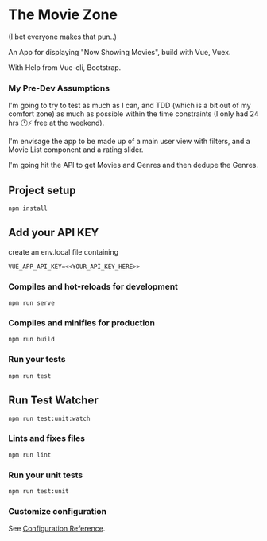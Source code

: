 # The Movie Zone
(I bet everyone makes that pun..)

An App for displaying "Now Showing Movies", build with Vue, Vuex.

With Help from Vue-cli, Bootstrap.

### My Pre-Dev Assumptions

I'm going to try to test as much as I can, and TDD (which is a bit out of my comfort zone) as much as possible within the time constraints (I only had 24 hrs 🕐⚡ free at the weekend).

I'm envisage the app to be made up of a main user view with filters, and a Movie List component and a rating slider.

I'm going hit the API to get Movies and Genres and then dedupe the Genres.


## Project setup
```
npm install
```
## Add your API KEY
create an env.local file containing
```
VUE_APP_API_KEY=<<YOUR_API_KEY_HERE>>
```

### Compiles and hot-reloads for development
```
npm run serve
```

### Compiles and minifies for production
```
npm run build
```

### Run your tests
```
npm run test
```
## Run Test Watcher
```
npm run test:unit:watch
```

### Lints and fixes files
```
npm run lint
```

### Run your unit tests
```
npm run test:unit
```

### Customize configuration
See [Configuration Reference](https://cli.vuejs.org/config/).
